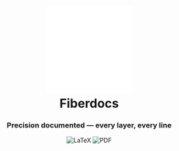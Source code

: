 <div align="center">
<h1 align="center">
<img src="main_icon.png" width=200.0>
<br>Fiberdocs
</h1>
<h3>Precision documented — every layer, every line</h3>

<p align="center">
<img src="https://img.shields.io/badge/Docs-LaTeX-008080.svg?style&logo=LaTeX&logoColor=white" alt="LaTeX" />
<img src="https://img.shields.io/badge/Format-PDF-red.svg?style" alt="PDF" />
</p>
</div>
